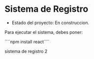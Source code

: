 <h1> Sistema de Registro</h1>

- Estado del proyecto: En construccion.

Para ejecutar el sistema, debes poner:

´´´´npm install react´´´´

sistema de registro 2
